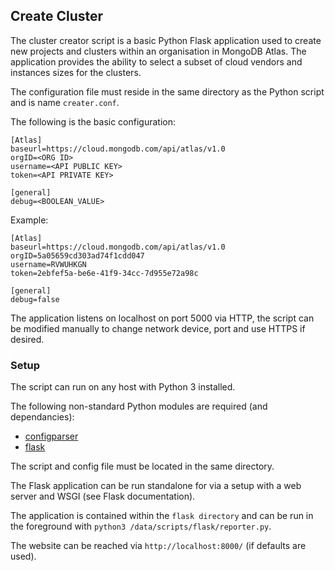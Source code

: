 ## Create Cluster

The cluster creator script is a basic Python Flask application used to create new projects and clusters within an organisation in MongoDB Atlas. The application provides the ability to select a subset of cloud vendors and instances sizes for the clusters.

The configuration file must reside in the same directory as the Python script and is name `creater.conf`.

The following is the basic configuration:

```shell
[Atlas]
baseurl=https://cloud.mongodb.com/api/atlas/v1.0
orgID=<ORG ID>
username=<API PUBLIC KEY>
token=<API PRIVATE KEY>

[general]
debug=<BOOLEAN_VALUE>
```

Example:

```shell
[Atlas]
baseurl=https://cloud.mongodb.com/api/atlas/v1.0
orgID=5a05659cd303ad74f1cdd047
username=RVWUHKGN
token=2ebfef5a-be6e-41f9-34cc-7d955e72a98c

[general]
debug=false
```

The application listens on localhost on port 5000 via HTTP, the script can be modified manually to change network device, port and use HTTPS if desired.

### Setup

The script can run on any host with Python 3 installed.

The following non-standard Python modules are required (and dependancies):

* [configparser](https://pypi.org/project/configparser/)
* [flask](https://pypi.org/project/Flask/)

The script and config file must be located in the same directory.

The Flask application can be run standalone for via a setup with a web server and WSGI (see Flask documentation).

The application is contained within the `flask directory` and can be run in the foreground with `python3 /data/scripts/flask/reporter.py`.

The website can be reached via `http://localhost:8000/` (if defaults are used).